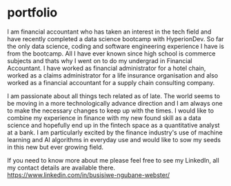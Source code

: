 # portfolio
I am financial accountant who has taken an interest in the tech field and have recently completed a data science bootcamp with HyperionDev.
So far the only data science, coding and software engineering experience I have is from the bootcamp. All I have ever known since high school is commerce subjects and thats why I went on to do my undergrad in Financial Accountant.
I have worked as financial administrator for a hotel chain, worked as a claims administrator for a life insurance organisation and also worked as a financial accountant for a supply chain consulting company.

I am passionate about all things tech related as of late. The world seems to be moving in a more technologically advance direction and I am always one to make the necessary changes to keep up with the times. I would like to combine my experience in finance with my new found skill as a data science and hopefully end up in the fintech space as a quantitative analyst at a bank. I am particularly excited by the finance industry's use of machine learning and AI algorithms in everyday use and would like to sow my seeds in this new but ever growing field.

If you need to know more about me please feel free to see my LinkedIn, all my contact details are available there. https://www.linkedin.com/in/busisiwe-ngubane-webster/
